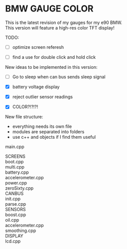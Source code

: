 # BMW GAUGE COLOR  

This is the latest revision of my gauges for my e90 BMW.  
This version will feature a high-res color TFT display!  

TODO:  
- [ ] optimize screen referesh  
- [ ] find a use for double click and hold click  


New ideas to be implemented in this version:  
- [ ] Go to sleep when can bus sends sleep signal  
- [x] battery voltage display  
- [x] reject outlier sensor readings  
- [x] COLOR?!?!?!  


New file structure:  
- everything needs its own file  
- modules are separated into folders  
- use c++ and objects if I find them useful

main.cpp

SCREENS  
	boot.cpp  
	multi.cpp  
	battery.cpp  
	accelerometer.cpp  
	power.cpp  
	zeroSixty.cpp  
CANBUS  
	init.cpp  
	parse.cpp  
SENSORS  
	boost.cpp  
	oil.cpp  
	accelerometer.cpp  
	smoothing.cpp  
DISPLAY  
	lcd.cpp  
